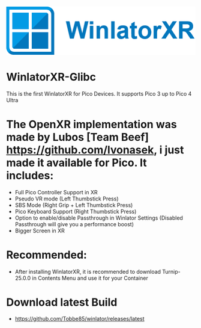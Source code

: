 ![image](https://github.com/Tobbe85/winlator/raw/main/logo.png)
# WinlatorXR-Glibc
This is the first WinlatorXR for Pico Devices.
It supports Pico 3 up to Pico 4 Ultra

# The OpenXR implementation was made by Lubos [Team Beef] https://github.com/lvonasek, i just made it available for Pico. It includes:
- Full Pico Controller Support in XR
- Pseudo VR mode (Left Thumbstick Press)
- SBS Mode (Right Grip + Left Thumbstick Press)
- Pico Keyboard Support (Right Thumbstick Press)
- Option to enable/disable Passthrough in Winlator Settings (Disabled Passthrough will give you a performance boost)
- Bigger Screen in XR

# Recommended:
- After installing WinlatorXR, it is recommended to download Turnip-25.0.0 in Contents Menu and use it for your Container

# Download latest Build
- https://github.com/Tobbe85/winlator/releases/latest
